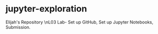 # jupyter-exploration
Elijah's Repository
\nL03 Lab- Set up GitHub, Set up Jupyter Notebooks, Submission.

